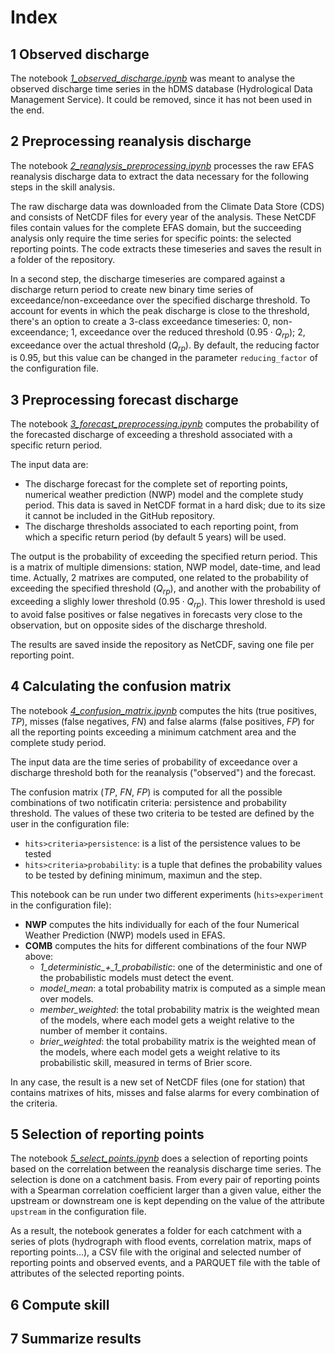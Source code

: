 # Index

## 1 Observed discharge

The notebook [*1_observed_discharge.ipynb*](https://github.com/casadoj/EFAS_skill/blob/main/notebook/1_observed_discharge.ipynb) was meant to analyse the observed discharge time series in the hDMS database (Hydrological Data Management Service). It could be removed, since it has not been used in the end.

## 2 Preprocessing reanalysis discharge

The notebook [*2_reanalysis_preprocessing.ipynb*](https://github.com/casadoj/EFAS_skill/blob/main/notebook/2_reanalysis_preprocessing.ipynb) processes the raw EFAS reanalysis discharge data to extract the data necessary for the following steps in the skill analysis.

The raw discharge data was downloaded from the Climate Data Store (CDS) and consists of NetCDF files for every year of the analysis. These NetCDF files contain values for the complete EFAS domain, but the succeeding analysis only require the time series for specific points: the selected reporting points. The code extracts these timeseries and saves the result in a folder of the repository.

In a second step, the discharge timeseries are compared against a discharge return period to create new binary time series of exceedance/non-exceedance over the specified discharge threshold. To account for events in which the peak discharge is close to the threshold, there's an option to create a 3-class exceedance timeseries: 0, non-exceendance; 1, exceedance over the reduced threshold ($0.95\cdot Q_{rp}$); 2, exceedance over the actual threshold ($Q_{rp}$). By default, the reducing factor is $0.95$, but this value can be changed in the parameter `reducing_factor` of the configuration file.

## 3 Preprocessing forecast discharge

The notebook [*3_forecast_preprocessing.ipynb*](https://github.com/casadoj/EFAS_skill/blob/main/notebook/3_forecast_preprocessing.ipynb) computes the probability of the forecasted discharge of exceeding a threshold associated with a specific return period.

The input data are:
* The discharge forecast for the complete set of reporting points, numerical weather prediction (NWP) model and the complete study period. This data is saved in NetCDF format in a hard disk; due to its size it cannot be included in the GitHub repository.
* The discharge thresholds associated to each reporting point, from which a specific return period (by default 5 years) will be used.

The output is the probability of exceeding the specified return period. This is a matrix of multiple dimensions: station, NWP model, date-time, and lead time. Actually, 2 matrixes are computed, one related to the probability of exceeding the specified threshold ($Q_{rp}$), and another with the probability of exceeding a slighly lower threshold ($0.95\cdot Q_{rp}$). This lower threshold is used to avoid false positives or false negatives in forecasts very close to the observation, but on opposite sides of the discharge threshold.

The results are saved inside the repository as NetCDF, saving one file per reporting point.

## 4 Calculating the confusion matrix

The notebook [*4_confusion_matrix.ipynb*](https://github.com/casadoj/EFAS_skill/blob/main/notebook/4_confusion_matrix.ipynb) computes the hits (true positives, $TP$), misses (false negatives, $FN$) and false alarms (false positives, $FP$) for all the reporting points exceeding a minimum catchment area and the complete study period.

The input data are the time series of probability of exceedance over a discharge threshold both for the reanalysis ("observed") and the forecast.

The confusion matrix ($TP$, $FN$, $FP$) is computed for all the possible combinations of two notificatin criteria: persistence and probability threshold. The values of these two criteria to be tested are defined by the user in the configuration file:
* `hits>criteria>persistence`: is a list of the persistence values to be tested
* `hits>criteria>probability`: is a tuple that defines the probability values to be tested by defining minimum, maximun and the step.

This notebook can be run under two different experiments (`hits>experiment` in the configuration file):

* **NWP** computes the hits individually for each of the four Numerical Weather Prediction (NWP) models used in EFAS.
* **COMB** computes the hits for different combinations of the four NWP above:
    * *1_deterministic_+_1_probabilistic*: one of the deterministic and one of the probabilistic models must detect the event.
    * *model_mean*: a total probability matrix is computed as a simple mean over models.
    * *member_weighted*: the total probability matrix is the weighted mean of the models, where each model gets a weight relative to the number of member it contains.
    * *brier_weighted*: the total probability matrix is the weighted mean of the models, where each model gets a weight relative to its probabilistic skill, measured in terms of Brier score.

In any case, the result is a new set of NetCDF files (one for station) that contains matrixes of hits, misses and false alarms for every combination of the criteria.

## 5 Selection of reporting points

The notebook [*5_select_points.ipynb*](https://github.com/casadoj/EFAS_skill/blob/main/notebook/5_select_points.ipynb) does a selection of reporting points based on the correlation between the reanalysis discharge time series. The selection is done on a catchment basis. From every pair of reporting points with a Spearman correlation coefficient larger than a given value, either the upstream or downstream one is kept depending on the value of the attribute `upstream` in the configuration file.

As a result, the notebook generates a folder for each catchment with a series of plots (hydrograph with flood events, correlation matrix, maps of reporting points...), a CSV file with the original and selected number of reporting points and observed events, and a PARQUET file with the table of attributes of the selected reporting points.

## 6 Compute skill

## 7 Summarize results